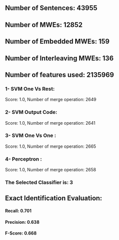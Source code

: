 ## Number of Sentences: 43955
## Number of MWEs: 12852

## Number of Embedded MWEs: 159

## Number of Interleaving MWEs: 136
## Number of features used: 2135969

### 1- SVM One Vs Rest: 
Score: 1.0, Number of merge operation: 2649
### 2- SVM Output Code: 
Score: 1.0, Number of merge operation: 2641
### 3- SVM One Vs One : 
Score: 1.0, Number of merge operation: 2665
### 4- Perceptron : 
Score: 1.0, Number of merge operation: 2658
### The Selected Classifier is: 3
## Exact Identification Evaluation: 
#### Recall: 0.701
#### Precision: 0.638
#### F-Score: 0.668
